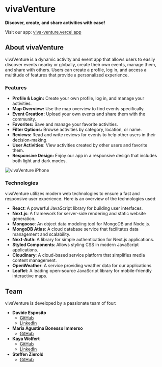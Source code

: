# vivaVenture

**Discover, create, and share activities with ease!**

Visit our app: [viva-venture.vercel.app](https://viva-venture.vercel.app)

## About vivaVenture

vivaVenture is a dynamic activity and event app that allows users to easily discover events nearby or globally, create their own events, manage them, and share with others. Users can create a profile, log in, and access a multitude of features that provide a personalized experience.

### Features

- **Profile & Login:** Create your own profile, log in, and manage your activities.
- **Map Overview:** Use the map overview to find events specifically.
- **Event Creation:** Upload your own events and share them with the community.
- **Favorites:** Save and manage your favorite activities.
- **Filter Options:** Browse activities by category, location, or name.
- **Reviews:** Read and write reviews for events to help other users in their decision-making.
- **User Activities:** View activities created by other users and favorite them.
- **Responsive Design:** Enjoy our app in a responsive design that includes both light and dark modes.

![vivaVenture iPhone](https://github.com/user-attachments/assets/de404440-8d7e-4b48-b594-abaf6ad45758)

### Technologies

vivaVenture utilizes modern web technologies to ensure a fast and responsive user experience. Here is an overview of the technologies used:

- **React**: A powerful JavaScript library for building user interfaces.
- **Next.js**: A framework for server-side rendering and static website generation.
- **Mongoose**: An object data modeling tool for MongoDB and Node.js.
- **MongoDB Atlas**: A cloud database service that facilitates data management and scalability.
- **Next-Auth**: A library for simple authentication for Next.js applications.
- **Styled Components**: Allows styling CSS in modern JavaScript applications.
- **Cloudinary**: A cloud-based service platform that simplifies media content management.
- **OpenWeather**: A service providing weather data for our applications.
- **Leaflet**: A leading open-source JavaScript library for mobile-friendly interactive maps.

## Team

vivaVenture is developed by a passionate team of four:

- **Davide Esposito**
  - [GitHub](https://github.com/davide-esposito)
  - [LinkedIn](https://www.linkedin.com/in/davideesp/)
- **Maria Agustina Bonesso Immerso**
  - [GitHub](https://github.com/agustina-bonesso)
- **Kaya Wolfert**
  - [GitHub](https://github.com/KayaWolfert)
  - [LinkedIn](https://www.linkedin.com/in/kaya-wolfert-78a365325/)
- **Steffen Zierold**
  - [GitHub](https://github.com/e-Steffen)

